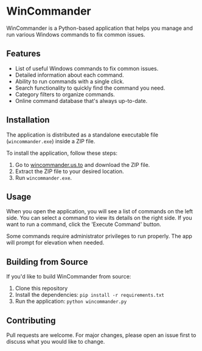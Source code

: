 # WinCommander

WinCommander is a Python-based application that helps you manage and run various Windows commands to fix common issues.

## Features

- List of useful Windows commands to fix common issues.
- Detailed information about each command.
- Ability to run commands with a single click.
- Search functionality to quickly find the command you need.
- Category filters to organize commands.
- Online command database that's always up-to-date.

## Installation

The application is distributed as a standalone executable file (`wincommander.exe`) inside a ZIP file. 

To install the application, follow these steps:

1. Go to [wincommander.us.to](http://wincommander.us.to) and download the ZIP file.
2. Extract the ZIP file to your desired location.
3. Run `wincommander.exe`.

## Usage

When you open the application, you will see a list of commands on the left side. You can select a command to view its details on the right side. If you want to run a command, click the 'Execute Command' button.

Some commands require administrator privileges to run properly. The app will prompt for elevation when needed.

## Building from Source

If you'd like to build WinCommander from source:

1. Clone this repository
2. Install the dependencies: `pip install -r requirements.txt`
3. Run the application: `python wincommander.py`

## Contributing

Pull requests are welcome. For major changes, please open an issue first to discuss what you would like to change.